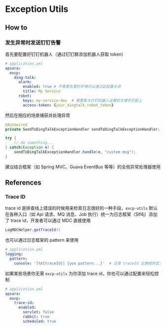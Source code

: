 # Exception Utils

## How to

### 发生异常时发送钉钉告警

首先要配置好钉钉机器人（通过钉钉群添加机器人获取 token）

```yaml
# application.yml
apsara:
  excp:
    ding-talk:
      alarm:
        enabled: true # 不需要告警的环境可以通过此配置关闭
        title: My Service
      robot:
        keys: my-service-dev  # 需要能与钉钉机器人设置的关键字匹配上
        access-token: {your_dingtalk_robot_token}
```

然后在相应的场景捕获并处理异常

```java
@Autowired
private SendToDingTalkExceptionHandler sendToDingTalkExceptionHandler;

try {
    // do something...
} catch(Exception e) {
    sendToDingTalkExceptionHandler.handle(e, "custom msg");
}
```

建议结合框架（如 Spring MVC、Guava EventBus 等等）的全局异常处理器使用


## References

### Trace ID

trace id 是排查线上错误的时候用来检索日志很好的一种手段，`excp-utils` 默认在各种入口（如 Api 请求、MQ 消息、Job 执行）统一为日志框架（Slf4j）添加了 trace id，开发者可以通过 MDC 直接使用

```java
LogMDCHelper.getTraceId()
```

也可以通过日志框架的 pattern 来使用

```yaml
# application.yml
logging:
  pattern:
    console: '[%X{traceId}] {you pattern...}'  # 注意 traceId 应换成你定义的 key
```

如果某些场景你无需 `excp-utils` 为你添加 trace id，你也可以通过配置来轻松控制
```yaml
# application.yml
apsara:
  excp:
    trace-id:
      enabled:
        servlet: false
        rabbit: true
        scheduled: true
```

